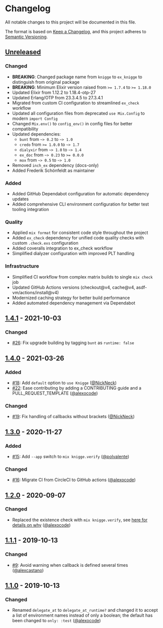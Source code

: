 # Changelog

All notable changes to this project will be documented in this file.

The format is based on [Keep a Changelog](https://keepachangelog.com/en/1.0.0/),
and this project adheres to [Semantic Versioning](https://semver.org/spec/v2.0.0.html).

## [Unreleased]

### Changed

- **BREAKING**: Changed package name from `knigge` to `ex_knigge` to distinguish from original package
- **BREAKING**: Minimum Elixir version raised from `>= 1.7.4` to `>= 1.18.0`
- Updated Elixir from 1.12.2 to 1.18.4-otp-27
- Updated Erlang/OTP from 23.3.4.5 to 27.3.4.1
- Migrated from custom CI configuration to streamlined `ex_check` workflow
- Updated all configuration files from deprecated `use Mix.Config` to modern `import Config`
- Changed `Mix.env()` to `config_env()` in config files for better compatibility
- Updated dependencies:
  - `bunt` from `~> 0.2` to `~> 1.0`
  - `credo` from `>= 1.0.0` to `~> 1.7`
  - `dialyxir` from `~> 1.0` to `~> 1.4`
  - `ex_doc` from `~> 0.23` to `>= 0.0.0`
  - `mox` from `~> 0.5` to `~> 1.0`
- Removed `inch_ex` dependency (docs-only)
- Added Frederik Schönfeldt as maintainer

### Added

- Added GitHub Dependabot configuration for automatic dependency updates
- Added comprehensive CLI environment configuration for better test tooling integration

### Quality

- Applied `mix format` for consistent code style throughout the project
- Added `ex_check` dependency for unified code quality checks with custom `.check.exs` configuration
- Added coveralls integration to ex_check workflow
- Simplified dialyzer configuration with improved PLT handling

### Infrastructure

- Simplified CI workflow from complex matrix builds to single `mix check` job
- Updated GitHub Actions versions (checkout@v4, cache@v4, asdf-vm/actions/install@v4)
- Modernized caching strategy for better build performance
- Added automated dependency management via Dependabot

## [1.4.1] - 2021-10-03

### Changed

- [#26](https://github.com/alexocode/knigge/issues/26): Fix upgrade building by tagging `bunt` as `runtime: false`

## [1.4.0] - 2021-03-26

### Added

- [#18](https://github.com/alexocode/knigge/pull/18): Add `default` option to `use Knigge` ([@NickNeck][])
- [#22](https://github.com/alexocode/knigge/pull/22): Ease contributing by adding a CONTRIBUTING guide and a PULL_REQUEST_TEMPLATE ([@alexocode])

### Changed

- [#19](https://github.com/alexocode/knigge/pull/19): Fix handling of callbacks without brackets ([@NickNeck])

## [1.3.0] - 2020-11-27

### Added

- [#15](https://github.com/alexocode/knigge/pull/15): Add `--app` switch to `mix knigge.verify` ([@polvalente])

### Changed

- [#16](https://github.com/alexocode/knigge/pull/16): Migrate CI from CircleCI to GitHub actions ([@alexocode])

## [1.2.0] - 2020-09-07

### Changed

- Replaced the existence check with `mix knigge.verify`, see [here for details on why](https://hexdocs.pm/knigge/the-existence-check.html) ([@alexocode])

## [1.1.1] - 2019-10-13

### Changed

- [#9](https://github.com/alexocode/knigge/pull/9): Avoid warning when callback is defined several times ([@alexcastano])

## [1.1.0] - 2019-10-13

### Changed

- Renamed `delegate_at` to `delegate_at_runtime?` and changed it to accept a list of environment names instead of only a boolean;
  the default has been changed to `only: :test` ([@alexocode])

[Unreleased]: https://github.com/alexocode/knigge/compare/v1.4.1...main
[1.4.1]: https://github.com/alexocode/knigge/compare/v1.4.0...v1.4.1
[1.4.0]: https://github.com/alexocode/knigge/compare/v1.3.0...v1.4.0
[1.3.0]: https://github.com/alexocode/knigge/compare/v1.2.0...v1.3.0
[1.2.0]: https://github.com/alexocode/knigge/compare/v1.1.1...v1.2.0
[1.1.1]: https://github.com/alexocode/knigge/compare/v1.1.0...v1.1.1
[1.1.0]: https://github.com/alexocode/knigge/compare/v1.0.4...v1.1.0
[@alexcastano]: https://github.com/alexcastano
[@NickNeck]: https://github.com/NickNeck
[@polvalente]: https://github.com/polvalente
[@alexocode]: https://github.com/alexocode
